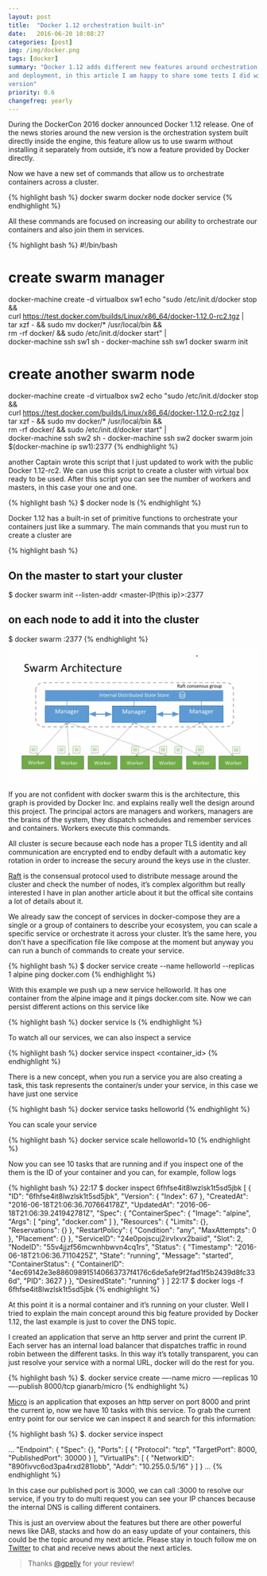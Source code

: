 ```yaml
---
layout: post
title:  "Docker 1.12 orchestration built-in"
date:   2016-06-20 10:08:27
categories: [post]
img: /img/docker.png
tags: [docker]
summary: "Docker 1.12 adds different new features around orchestration, scaling
and deployment, in this article I am happy to share some tests I did with this
version"
priority: 0.6
changefreq: yearly
---
```


During the DockerCon 2016 docker announced Docker 1.12 release.
One of the news stories around the new version is the orchestration system built directly
inside the engine, this feature allow us to use swarm
without installing it separately from outside, it’s now a feature provided by Docker directly.

Now we have a new set of commands that allow us to orchestrate containers
across a cluster.

{% highlight bash %}
docker swarm
docker node
docker service
{% endhighlight %}

All these commands are focused on increasing our ability to orchestrate our
containers and also join them in services.

{% highlight bash %}
#!/bin/bash

# create swarm manager
docker-machine create -d virtualbox sw1
echo "sudo /etc/init.d/docker stop && \
    curl https://test.docker.com/builds/Linux/x86_64/docker-1.12.0-rc2.tgz | \
    tar xzf - && sudo mv docker/* /usr/local/bin && \
    rm -rf docker/ && sudo /etc/init.d/docker start" | \
    docker-machine ssh sw1 sh -
docker-machine ssh sw1 docker swarm init

# create another swarm node
docker-machine create -d virtualbox sw2
echo "sudo /etc/init.d/docker stop && \
    curl https://test.docker.com/builds/Linux/x86_64/docker-1.12.0-rc2.tgz | \
    tar xzf - && sudo mv docker/* /usr/local/bin && \
    rm -rf docker/ && sudo /etc/init.d/docker start" | \
    docker-machine ssh sw2 sh -
docker-machine ssh sw2 docker swarm join $(docker-machine ip sw1):2377
{% endhighlight %}

 another Captain wrote this script that I just updated to work
with the public Docker 1.12-rc2. We can use this script to create a cluster with
virtual box ready to be used.  After this script you can see the number of
workers and masters, in this case your one and one.

{% highlight bash %}
$ docker node ls
{% endhighlight %}

Docker 1.12 has a built-in set of primitive functions to orchestrate your containers just
like a summary. The main commands that you must run to create a cluster are

{% highlight bash %}
## On the master to start your cluster
$ docker swarm init --listen-addr <master-IP(this ip)>:2377
## on each node to add it into the cluster
$ docker swarm <master-ip>:2377
{% endhighlight %}

<img class="img-responsive" alt="Docker Swarm architecture" src="/img/posts/swarm_arch.png">

If you are not confident with docker swarm this is the architecture, this graph
is provided by Docker Inc. and explains really well the design around this project.
The principal actors are managers and workers, managers are the brains of the
system, they dispatch schedules and remember services and containers. Workers
execute this commands.

All cluster is secure because each node has a proper TLS
identity and all communication are encrypted end to endby default with a
automatic key rotation in order to increase the secury around the keys use in
the cluster.

[Raft](https://raft.github.io/) is the consensual protocol used to distribute
message around the cluster and check the number of nodes, it’s complex
algorithm but really interested I have in plan another article about it but the
offical site contains a lot of details about it.

We already saw the concept of services in docker-compose they are a single or a
group of containers to describe your ecosystem, you can scale a specific
service or orchestrate it across your cluster. It’s the same here, you don't have
a specification file like compose at the moment but anyway you can run a bunch
of commands to create your service.

{% highlight bash %}
$ docker service create --name helloworld --replicas 1 alpine ping docker.com
{% endhighlight %}

With this example we push up a new service helloworld. It has one container from
the alpine image and it pings docker.com site. Now we can persist different
actions on this service like

{% highlight bash %}
docker service ls
{% endhighlight %}

To watch all our services, we can also inspect a service

{% highlight bash %}
docker service inspect <container_id>
{% endhighlight %}

There is a new concept, when you run a service you are also creating a task,
this task represents the container/s under your service, in this case we have
just one service

{% highlight bash %}
docker service tasks helloworld
{% endhighlight %}

You can scale your service

{% highlight bash %}
docker service scale helloworld=10
{% endhighlight %}

Now you can see 10 tasks that are running and if you inspect one of the them
is the ID of your container and you can, for example, follow logs

{% highlight bash %}
22:17 $ docker inspect  6fhfse4it8lwzlsk1t5sd5jbk
[
    {
        "ID": "6fhfse4it8lwzlsk1t5sd5jbk",
        "Version": {
            "Index": 67
        },
        "CreatedAt": "2016-06-18T21:06:36.707664178Z",
        "UpdatedAt": "2016-06-18T21:06:39.241942781Z",
        "Spec": {
            "ContainerSpec": {
                "Image": "alpine",
                "Args": [
                    "ping",
                    "docker.com"
                ]
            },
            "Resources": {
                "Limits": {},
                "Reservations": {}
            },
            "RestartPolicy": {
                "Condition": "any",
                "MaxAttempts": 0
            },
            "Placement": {}
        },
        "ServiceID": "24e0pojscuj2irvlxvx2baiid",
        "Slot": 2,
        "NodeID": "55v4jjzf56mcwnhbwvn4cq1rs",
        "Status": {
            "Timestamp": "2016-06-18T21:06:36.7110425Z",
            "State": "running",
            "Message": "started",
            "ContainerStatus": {
                "ContainerID": "4ec69142e3e886098915140663737f4176c6de5afe9f2fad1f5b2439d8fc336d",
                "PID": 3627
            }
        },
        "DesiredState": "running"
    }
]
22:17 $ docker logs -f 6fhfse4it8lwzlsk1t5sd5jbk
{% endhighlight %}

At this point it is a normal container and it’s running on your cluster.
Well I tried to explain the main concept around this big feature provided by
Docker 1.12, the last example is just to cover the DNS topic.

I created an application that serve an http server and print the current IP.
Each server has an internal load balancer that dispatches traffic in round robin
between the different tasks.
In this way it’s totally transparent, you can just
resolve your service with a normal URL, docker will do the rest for you.

{% highlight bash %}
$. docker service create —-name micro —-replicas 10 —-publish 8000/tcp gianarb/micro
{% endhighlight %}

[Micro](https://github.com/gianarb/micro) is an application that exposes an
http server on port 8000 and print the current ip, now we have 10 tasks with
this service.
To grab the current entry point for our service we can inspect it
and search for this information:

{% highlight bash %}
$. docker service inspect <id-service>

...
      "Endpoint": {
            "Spec": {},
            "Ports": [
                {
                    "Protocol": "tcp",
                    "TargetPort": 8000,
                    "PublishedPort": 30000
                }
            ],
            "VirtualIPs": [
                {
                    "NetworkID": "890fivvc6od3pa4rxd281lobb",
                    "Addr": "10.255.0.5/16"
                }
            ]
       }
...
{% endhighlight %}

In this case our published port is 3000, we can call <ip>:3000 to resolve our
service, if you try to do multi request you can see your IP chances because the
internal DNS is calling different containers.

This is just an overview about the features but there are other powerful news
like DAB, stacks and how do an easy update of your containers, this could be
the topic around my next article. Please stay in touch follow me on
[Twitter](https://github.com/gianarb) to chat and receive news about the next articles.

<blockquote>
  <p>Thanks <a href="https://twitter.com/gpelly">@gpelly</a> for your review!</p>
</blockquote>

